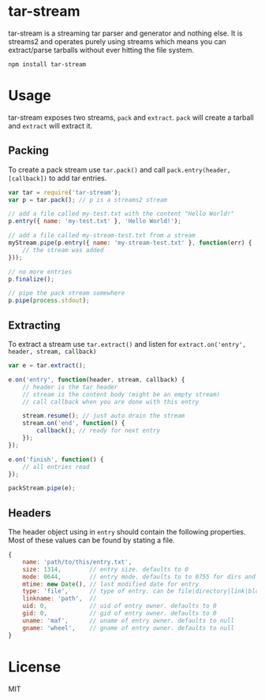# tar-stream

tar-stream is a streaming tar parser and generator and nothing else. It is streams2 and operates purely using streams which means you can extract/parse tarballs without ever hitting the file system. 

	npm install tar-stream

# Usage

tar-stream exposes two streams, `pack` and `extract`. `pack` will create a tarball and `extract` will extract it.

## Packing

To create a pack stream use `tar.pack()` and call `pack.entry(header, [callback])` to add tar entries.

``` js
var tar = require('tar-stream');
var p = tar.pack(); // p is a streams2 stream

// add a file called my-test.txt with the content "Hello World!"
p.entry({ name: 'my-test.txt' }, 'Hello World!');

// add a file called my-stream-test.txt from a stream
myStream.pipe(p.entry({ name: 'my-stream-test.txt' }, function(err) {
	// the stream was added
}));

// no more entries
p.finalize();

// pipe the pack stream somewhere
p.pipe(process.stdout);
```

## Extracting

To extract a stream use `tar.extract()` and listen for `extract.on('entry', header, stream, callback)`

``` js
var e = tar.extract();

e.on('entry', function(header, stream, callback) {
	// header is the tar header
	// stream is the content body (might be an empty stream)
	// call callback when you are done with this entry

	stream.resume(); // just auto drain the stream
	stream.on('end', function() {
		callback(); // ready for next entry
	});
});

e.on('finish', function() {
	// all entries read
});

packStream.pipe(e);
```

## Headers

The header object using in `entry` should contain the following properties.
Most of these values can be found by stating a file.

``` js
{
	name: 'path/to/this/entry.txt',
	size: 1314,        // entry size. defaults to 0
	mode: 0644,        // entry mode. defaults to to 0755 for dirs and 0644 otherwise
	mtime: new Date(), // last modified date for entry
	type: 'file',      // type of entry. can be file|directory|link|block|character|fifo
	linkname: 'path',  //
	uid: 0,            // uid of entry owner. defaults to 0
	gid: 0,            // gid of entry owner. defaults to 0
	uname: 'maf',      // uname of entry owner. defaults to null
	gname: 'wheel',    // gname of entry owner. defaults to null
}
```

# License

MIT
